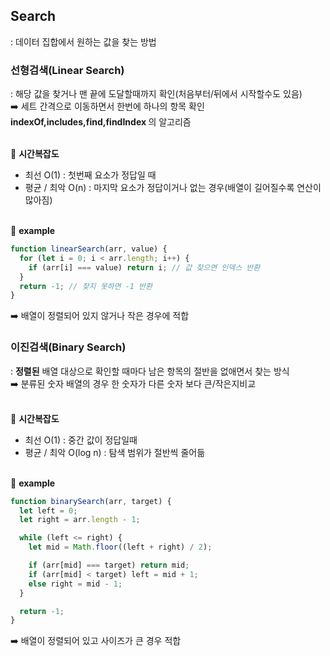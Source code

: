 ## Search

: 데이터 집합에서 원하는 값을 찾는 방법

### 선형검색(Linear Search)

: 해당 값을 찾거나 맨 끝에 도달할때까지 확인(처음부터/뒤에서 시작할수도 있음)<br/>
➡️ 세트 간격으로 이동하면서 한번에 하나의 항목 확인
<b>indexOf,includes,find,findIndex </b>의 알고리즘<br/>

<br/>
📌 <b>시간복잡도</b><br/>

- 최선 O(1) : 첫번째 요소가 정답일 때
- 평균 / 최악 O(n) : 마지막 요소가 정답이거나 없는 경우(배열이 길어질수록 연산이 많아짐)

<br/>
📌 <b>example</b><br/>

```javascript
function linearSearch(arr, value) {
  for (let i = 0; i < arr.length; i++) {
    if (arr[i] === value) return i; // 값 찾으면 인덱스 반환
  }
  return -1; // 찾지 못하면 -1 반환
}
```

➡️ 배열이 정렬되어 있지 않거나 작은 경우에 적합

### 이진검색(Binary Search)

: <b>정렬된</b> 배열 대상으로 확인할 때마다 남은 항목의 절반을 없애면서 찾는 방식
<br/>
➡️ 분류된 숫자 배열의 경우 한 숫자가 다른 숫자 보다 큰/작은지비교

<br/>
📌 <b>시간복잡도</b><br/>

- 최선 O(1) : 중간 값이 정답일때
- 평균 / 최악 O(log n) : 탐색 범위가 절반씩 줄어듦

<br/>
📌 <b>example</b><br/>

```javascript
function binarySearch(arr, target) {
  let left = 0;
  let right = arr.length - 1;

  while (left <= right) {
    let mid = Math.floor((left + right) / 2);

    if (arr[mid] === target) return mid;
    if (arr[mid] < target) left = mid + 1;
    else right = mid - 1;
  }

  return -1;
}
```

➡️ 배열이 정렬되어 있고 사이즈가 큰 경우 적합
